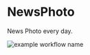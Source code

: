 # NewsPhoto
News Photo every day.  

![example workflow name](https://github.com/WitherZuo/NewsPhoto/workflows/Simple%20Usage/badge.svg)
